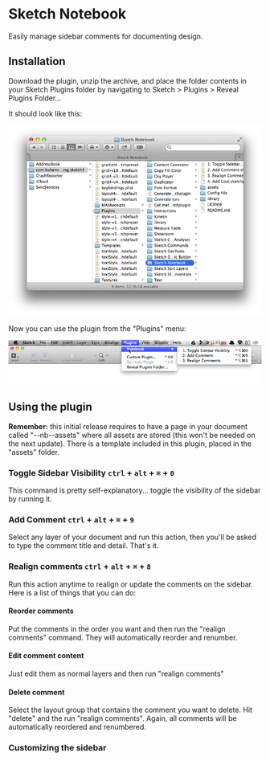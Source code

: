 # Sketch Notebook

Easily manage sidebar comments for documenting design.

## Installation

Download the plugin, unzip the archive, and place the folder contents in your Sketch Plugins folder by navigating to Sketch > Plugins > Reveal Plugins Folder…

It should look like this:

![Toggle comments visibility](assets/sketchfolder.png?raw=true "Toggle comments visibility")

Now you can use the plugin from the "Plugins" menu:

![Plugins menu](assets/pluginmenu.png?raw=true "Plugins menu")

## Using the plugin

**Remember:** this initial release requires to have a page in your document called "--nb--assets" where all assets are stored (this won't be needed on the next update). There is a template included in this plugin, placed in the "assets" folder.

### Toggle Sidebar Visibility `ctrl` + `alt` + `⌘` + `0`
This command is pretty self-explanatory... toggle the visibility of the sidebar by running it.

### Add Comment `ctrl` + `alt` + `⌘` + `9`
Select any layer of your document and run this action, then you'll be asked to type the comment title and detail. That's it.

### Realign comments `ctrl` + `alt` + `⌘` + `8`
Run this action anytime to realign or update the comments on the sidebar. Here is a list of things that you can do:

#### Reorder comments
Put the comments in the order you want and then run the "realign comments" command. They will automatically reorder and renumber.

#### Edit comment content
Just edit them as normal layers and then run "realign comments"

#### Delete comment
Select the layout group that contains the comment you want to delete. Hit "delete" and the run "realign comments". Again, all comments will be automatically reordered and renumbered.

### Customizing the sidebar
